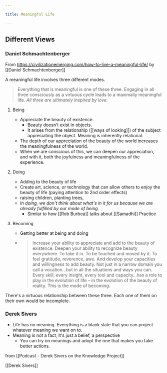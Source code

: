 ```yaml
---
title: Meaningful Life 
---
```

## Different Views
### Daniel Schmachtenberger
From https://civilizationemerging.com/how-to-live-a-meaningful-life/ by [[Daniel Schmachtenberger]]

A meaningful life involves three different modes.

> Everything that is meaningful is one of these three. Engaging in all three consciously as a virtuous cycle leads to a maximally meaningful life. _All three are ultimately inspired by love._

1. Being
	- Appreciate the beauty of existence. 
		- Beauty doesn’t exist in objects. 
		- It arises from the relationship ([[ways of looking]]) of the subject appreciating the object. Meaning is inherently relational.
	- The depth of our appreciation of the beauty of the world increases the meaningfulness of the world.
	- When we are conscious of this, we can deepen our appreciation, and with it, both the joyfulness and meaningfulness of the experience.

2. Doing
	- Adding to the beauty of life
	- Create art, science, or technology that can allow others to enjoy the beauty of life (paying attention to 2nd order effects)
	- raising children, planting trees,
	- *In doing, we don't think about what's in it for us because we are already fulfilled by our mode of being*
		- Similar to how [[Rob Burbea]] talks about [[Samadhi]] Practice 

3. Becoming
	- Getting better at being and doing
	- > Increase your ability to appreciate and add to the beauty of existence. Deepen your ability to recognize beauty everywhere. To take it in. To be touched and moved by it. To feel gratitude, reverence, awe. And develop your capacities and willingness to add beauty. Not just in a narrow domain you call a vocation…but in all the situations and ways you can. Every skill, every insight, every tool and capacity…has a role to play in the evolution of life – in the evolution of the beauty of reality. This is the mode of becoming. 

There's a virtuous relationship between these three. Each one of them on their own would be incomplete.

### Derek Sivers
-   Life has no meaning. Everything is a blank slate that you can project whatever meaning we want on to.
-   Meaning is not a fact, it's just a belief, a perspective
    -   You can try on meanings and adopt the one that makes you take better actions.

from [[Podcast - Derek Sivers on the Knowledge Project]] 

[[Derek Sivers]]
